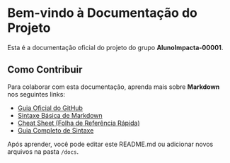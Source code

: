 # Bem-vindo à Documentação do Projeto

Esta é a documentação oficial do projeto do grupo **AlunoImpacta-00001**.

## Como Contribuir

Para colaborar com esta documentação, aprenda mais sobre **Markdown** nos seguintes links:
- [Guia Oficial do GitHub](https://guides.github.com/features/mastering-markdown/)
- [Sintaxe Básica de Markdown](https://docs.github.com/en/github/writing-on-github/basic-writing-and-formatting-syntax)
- [Cheat Sheet (Folha de Referência Rápida)](https://www.markdownguide.org/cheat-sheet/)
- [Guia Completo de Sintaxe](https://www.markdownguide.org)

Após aprender, você pode editar este README.md ou adicionar novos arquivos na pasta `/docs`.
